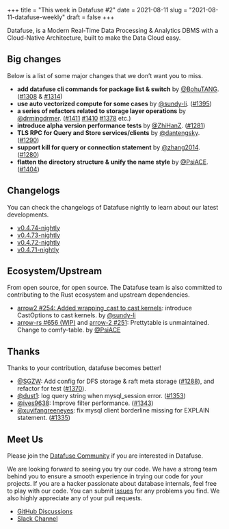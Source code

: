 +++
title = "This week in Datafuse #2"
date = 2021-08-11
slug = "2021-08-11-datafuse-weekly"
draft = false
+++

Datafuse, is a Modern Real-Time Data Processing & Analytics DBMS with a Cloud-Native Architecture, built to make the Data Cloud easy.

## Big changes

Below is a list of some major changes that we don’t want you to miss.

- **add datafuse cli commands for package list & switch** by [@BohuTANG](https://github.com/BohuTANG). ([#1308](https://github.com/datafuselabs/datafuse/pull/1308) & [#1314](https://github.com/datafuselabs/datafuse/pull/1314))
- **use auto vectorized compute for some cases** by [@sundy-li](https://github.com/sundy-li). ([#1395](https://github.com/datafuselabs/datafuse/pull/1395))
- **a series of refactors related to storage layer operations** by [@drmingdrmer](https://github.com/drmingdrmer). ([#1411](https://github.com/datafuselabs/datafuse/pull/1411) [#1410](https://github.com/datafuselabs/datafuse/pull/1410) [#1378](https://github.com/datafuselabs/datafuse/pull/1378) etc.)
- **introduce alpha version performance tests** by [@ZhiHanZ](https://github.com/ZhiHanZ). ([#1281](https://github.com/datafuselabs/datafuse/pull/1281))
- **TLS RPC for Query and Store services/clients** by [@dantengsky](https://github.com/dantengsky). ([#1290](https://github.com/datafuselabs/datafuse/pull/1290))
- **support kill for query or connection statement** by [@zhang2014](https://github.com/zhang2014). ([#1280](https://github.com/datafuselabs/datafuse/pull/1280))
- **flatten the directory structure & unify the name style** by [@PsiACE](https://github.com/PsiACE). ([#1404](https://github.com/datafuselabs/datafuse/pull/1404))

## Changelogs

You can check the changelogs of Datafuse nightly to learn about our latest developments.

- [v0.4.74-nightly](https://github.com/datafuselabs/datafuse/releases/tag/v0.4.74-nightly)
- [v0.4.73-nightly](https://github.com/datafuselabs/datafuse/releases/tag/v0.4.73-nightly)
- [v0.4.72-nightly](https://github.com/datafuselabs/datafuse/releases/tag/v0.4.72-nightly)
- [v0.4.71-nightly](https://github.com/datafuselabs/datafuse/releases/tag/v0.4.71-nightly)

## Ecosystem/Upstream

From open source, for open source. The Datafuse team is also committed to contributing to the Rust ecosystem and upstream dependencies.

- [arrow2 #254: Added wrapping_cast to cast kernels](https://github.com/jorgecarleitao/arrow2/pull/254): introduce CastOptions to cast kernels. by [@sundy-li](https://github.com/sundy-li)
- [arrow-rs #656 (WIP)](https://github.com/apache/arrow-rs/pull/656) and [arrow-2 #251](https://github.com/jorgecarleitao/arrow2/pull/251): Prettytable is unmaintained. Change to comfy-table. by [@PsiACE](https://github.com/PsiACE/)

## Thanks

Thanks to your contribution, datafuse becomes better!

- [@SGZW](https://github.com/SGZW): Add config for DFS storage & raft meta storage ([#1288](https://github.com/datafuselabs/datafuse/pull/1288)), and refactor for test ([#1370](https://github.com/datafuselabs/datafuse/pull/1370)).
- [@dust1](https://github.com/dust1): log query string when mysql_session error. ([#1353](https://github.com/datafuselabs/datafuse/pull/1353))
- [@ives9638](https://github.com/ives9638): Improve filter performance. ([#1343](https://github.com/datafuselabs/datafuse/pull/1343))
- [@xuyifangreeneyes](https://github.com/xuyifangreeneyes): fix mysql client borderline missing for EXPLAIN statement. ([#1335](https://github.com/datafuselabs/datafuse/pull/1335))

## Meet Us

Please join the [Datafuse Community](https://github.com/datafuselabs/) if you are interested in Datafuse.

We are looking forward to seeing you try our code. We have a strong team behind you to ensure a smooth experience in trying our code for your projects.
If you are a hacker passionate about database internals, feel free to play with our code.
You can submit [issues](https://github.com/datafuselabs/datafuse/issues) for any problems you find. We also highly appreciate any of your pull requests.

- [GitHub Discussions](https://github.com/datafuselabs/datafuse/discussions)
- [Slack Channel](https://link.databend.rs/join-slack)
